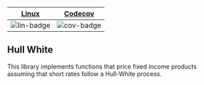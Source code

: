 | [Linux][lin-link] |  [Codecov][cov-link]  |
| :---------------: | :-------------------: |
| ![lin-badge]      | ![cov-badge]          |

[lin-badge]: https://travis-ci.org/phillyfan1138/hull_white_rust.svg?branch=master "Travis build status"
[lin-link]:  https://travis-ci.org/phillyfan1138/hull_white_rust "Travis build status"
[cov-badge]: https://codecov.io/gh/phillyfan1138/hull_white_rust/branch/master/graph/badge.svg
[cov-link]:  https://codecov.io/gh/phillyfan1138/hull_white_rust

## Hull White 

This library implements functions that price fixed income products assuming that short rates follow a Hull-White process.